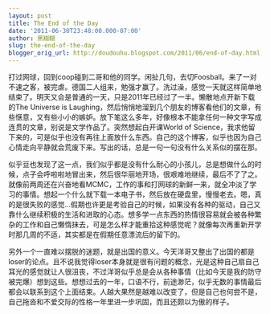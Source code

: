 ```yaml
---
layout: post
title: The End of the Day
date: '2011-06-30T23:48:00.000-07:00'
author: 黑糊糊
slug: the-end-of-the-day
blogger_orig_url: http://doudouhu.blogspot.com/2011/06/end-of-day.html
---
```


打过网球，回到coop碰到二哥和他的同学。闲扯几句，去切Foosball。来了一对不速之客，被完虐。德国二人组来，勉强才赢了。洗过澡，感觉一天就这样简单地结束了。明天又会是普通的一天，只是2011年已经过了一半。懒散地点开新下载的The Universe is Laughing，然后悄悄地溜到几个朋友的博客看他们的文章，有些惬意，又有些小小的嫉妒。放下笔这么多年，好像根本不能拿任何一种文字写成连贯的文章，别说是文学作品了。突然想起白开课World of Science，我求他留下来的，可是似乎也没有再往上面放什么东西。自己的这个博客，似乎也因为自己心情走向平静就会荒废下来。写出的话，总是一句一句没有什么关系似的摆在那。

似乎豆也发现了这一点，我们似乎都是没有什么耐心的小孩儿，总是想做什么的时候，点子会呼啦啦地冒出来，然后很华丽地开场，很艰难地继续，最后不了了之。 就像前两周还在兴奋地看MCMC，工作的事和打网球的新鲜一来，就全冲淡了学习的事情。想起一个什么就下载一本电子书，然后放在硬盘里，慢慢老去。嗯，真的是很失败的感觉…假期也许更是考验自己的时候，如果没有各种的驱动，自己又靠什么继续积极的生活和进取的心态。想多学一点东西的热情很容易就会被各种繁杂的工作和自己懒惰抹去，可是怎么样才能重拾这种感觉呢？就像每次再重新开学时那几周的不适，其实都是在假期任意漂流后的留下的。

另外一个一直难以摆脱的迷题，就是出国的意义。今天洋哥又整出了出国的都是loser的论点。且不说我觉得loser本身就是很有问题的概念，光是这种自己扇自己耳光的感觉就让人很沮丧，不过洋哥似乎总是会从各种事情（比如今天是我的防守被完爆）想到这些。想想过去的一年，口语不行，前途渺茫，似乎无数的事情最后都会以联系到这个上面结束。人越大果然是越难以改变了，但是自己也何尝不是，自己拖沓和不爱交际的性格一年里进一步巩固，而且还颇以为傲的样子。
